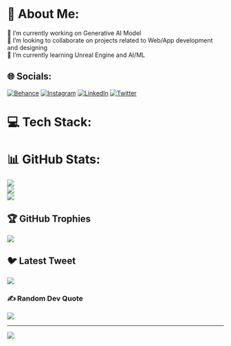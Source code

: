 # 💫 About Me:
🔭 I’m currently working on Generative AI Model<br>👯 I’m looking to collaborate on projects related to Web/App development and designing<br>🌱 I’m currently learning Unreal Engine and AI/ML


## 🌐 Socials:
[![Behance](https://img.shields.io/badge/Behance-1769ff?logo=behance&logoColor=white)](https://behance.net/Ubaiid) [![Instagram](https://img.shields.io/badge/Instagram-%23E4405F.svg?logo=Instagram&logoColor=white)](https://instagram.com/ubaiid.13) [![LinkedIn](https://img.shields.io/badge/LinkedIn-%230077B5.svg?logo=linkedin&logoColor=white)](https://linkedin.com/in/ubaid-ullah-57a283202) [![Twitter](https://img.shields.io/badge/Twitter-%231DA1F2.svg?logo=Twitter&logoColor=white)](https://twitter.com/Ubaidul47817909) 

# 💻 Tech Stack:

# 📊 GitHub Stats:
![](https://github-readme-stats.vercel.app/api?username=Ubaidullah13&theme=dark&hide_border=false&include_all_commits=true&count_private=true)<br/>
![](https://github-readme-streak-stats.herokuapp.com/?user=Ubaidullah13&theme=dark&hide_border=false)<br/>
![](https://github-readme-stats.vercel.app/api/top-langs/?username=Ubaidullah13&theme=dark&hide_border=false&include_all_commits=true&count_private=true&layout=compact)

## 🏆 GitHub Trophies
![](https://github-profile-trophy.vercel.app/?username=Ubaidullah13&theme=buddhism&no-frame=true&no-bg=true&margin-w=4)

## 🐦 Latest Tweet
[![](https://gtce.itsvg.in/api?username=Ubaidul47817909)](https://github.com/VishwaGauravIn/github-twitter-card-embed)

### ✍️ Random Dev Quote
![](https://quotes-github-readme.vercel.app/api?type=horizontal&theme=dark)

---
[![](https://visitcount.itsvg.in/api?id=Ubaidullah13&icon=7&color=4)](https://visitcount.itsvg.in)

<!-- Proudly created with GPRM ( https://gprm.itsvg.in ) -->
